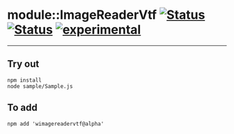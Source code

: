
# module::ImageReaderVtf [![Status](https://img.shields.io/circleci/build/github/Wandalen/wImageReaderVtf?label=Test&logo=Test)](https://circleci.com/gh/Wandalen/wImageReaderVtf) [![Status](https://github.com/Wandalen/wImageReaderVtf/workflows/Test/badge.svg)](https://github.com/Wandalen/wImageReaderVtf/actions?query=workflow%3ATest) [![experimental](https://img.shields.io/badge/stability-experimental-orange.svg)](https://github.com/emersion/stability-badges#experimental)

___

## Try out
```
npm install
node sample/Sample.js
```

## To add
```
npm add 'wimagereadervtf@alpha'
```

